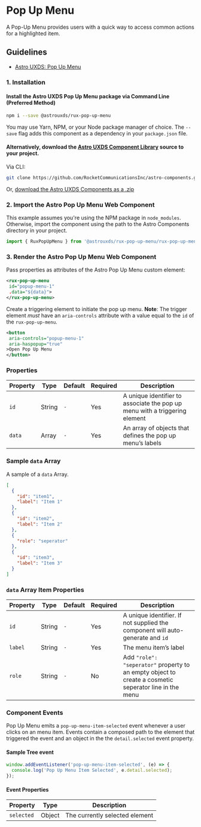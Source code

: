 # Pop Up Menu

A Pop-Up Menu provides users with a quick way to access common actions for a highlighted item.

## Guidelines

- [Astro UXDS: Pop Up Menu](http://www.astrouxds.com/library/pop-up-menu)

### 1. Installation

#### Install the Astro UXDS Pop Up Menu package via Command Line (Preferred Method)

```sh
npm i --save @astrouxds/rux-pop-up-menu
```

You may use Yarn, NPM, or your Node package manager of choice. The `--save` flag adds this component as a dependency in your `package.json` file.

#### **Alternatively**, download the [Astro UXDS Component Library](https://github.com/RocketCommunicationsInc/astro-components/src/master/) source to your project.

Via CLI:

```sh
git clone https://github.com/RocketCommunicationsInc/astro-components.git
```

Or, [download the Astro UXDS Components as a .zip](https://github.com/RocketCommunicationsInc/astro-components/archive/master.zip)

### 2. Import the Astro Pop Up Menu Web Component

This example assumes you're using the NPM package in `node_modules`. Otherwise, import the component using the path to the Astro Components directory in your project.

```javascript
import { RuxPopUpMenu } from '@astrouxds/rux-pop-up-menu/rux-pop-up-menu.js';
```

### 3. Render the Astro Pop Up Menu Web Component

Pass properties as attributes of the Astro Pop Up Menu custom element:

```xml
<rux-pop-up-menu
 id="popup-menu-1"
 .data="${data}">
</rux-pop-up-menu>
```

Create a triggering element to initiate the pop up menu. **Note**: The trigger element _must_ have an `aria-controls` attribute with a value equal to the `id` of the `rux-pop-up-menu`.

```xml
<button
 aria-controls="popup-menu-1"
 aria-haspopup="true"
>Open Pop Up Menu
</button>
```

### Properties

| Property | Type   | Default | Required | Description                                                                |
| -------- | ------ | ------- | -------- | -------------------------------------------------------------------------- |
| `id`     | String | `-`     | Yes      | A unique identifier to associate the pop up menu with a triggering element |
| `data`   | Array  | `-`     | Yes      | An array of objects that defines the pop up menu’s labels                  |

### Sample `data` Array

A sample of a `data` Array.

```json
[
  {
    "id": "item1",
    "label": "Item 1"
  },
  {
    "id": "item2",
    "label": "Item 2"
  },
  {
    "role": "seperator"
  },
  {
    "id": "item3",
    "label": "Item 3"
  }
]
```

### `data` Array Item Properties

| Property | Type   | Default | Required | Description                                                                                           |
| -------- | ------ | ------- | -------- | ----------------------------------------------------------------------------------------------------- |
| `id`     | String | `-`     | Yes      | A unique identifier. If not supplied the component will auto-generate and `id`                        |
| `label`  | String | `-`     | Yes      | The menu item’s label                                                                                 |
| `role`   | String | `-`     | No       | Add `"role": "seperator"` property to an empty object to create a cosmetic seperator line in the menu |

### Component Events

Pop Up Menu emits a `pop-up-menu-item-selected` event whenever a user clicks on an menu item. Events contain a composed path to the element that triggered the event and an object in the the `detail.selected` event property.

#### Sample Tree event

```javascript
window.addEventListener('pop-up-menu-item-selected', (e) => {
  console.log('Pop Up Menu Item Selected', e.detail.selected);
});
```

#### Event Properties

| Property   | Type   | Description                    |
| ---------- | ------ | ------------------------------ |
| `selected` | Object | The currently selected element |
